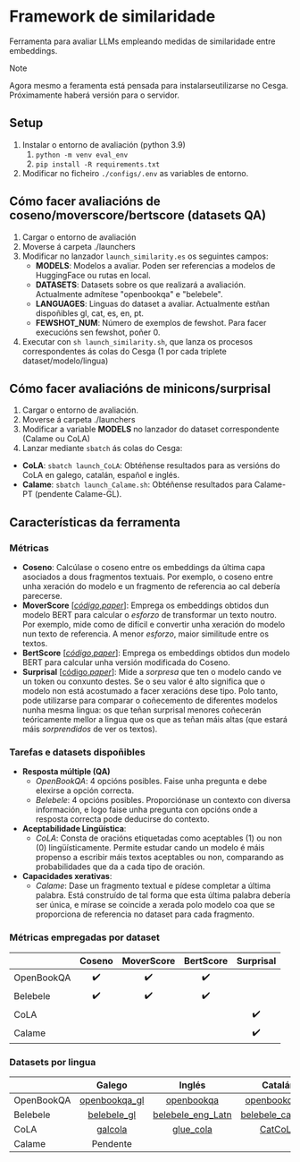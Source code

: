 # Framework de similaridade
Ferramenta para avaliar LLMs empleando medidas de similaridade entre embeddings.

> [!NOTE]  
> Agora mesmo a feramenta está pensada para instalarseutilizarse no Cesga. Próximamente haberá versión para o servidor.

## Setup

1.  Instalar o entorno de avaliación (python 3.9)
    1.  ```python -m venv eval_env```
    2.  ```pip install -R requirements.txt```
2.  Modificar no ficheiro ```./configs/.env``` as variables de entorno.

## Cómo facer avaliacións de coseno/moverscore/bertscore (datasets QA)

1.  Cargar o entorno de avaliación
2.  Moverse á carpeta ./launchers
3.  Modificar no lanzador ```launch_similarity.es``` os seguintes campos:
    -    **MODELS**: Modelos a avaliar. Poden ser referencias a modelos de HuggingFace ou rutas en local.
    -    **DATASETS**: Datasets sobre os que realizará a avaliación. Actualmente admítese "openbookqa" e "belebele".
    -   **LANGUAGES**: Linguas do dataset a avaliar. Actualmente estñan dispoñibles gl, cat, es, en, pt.
    -    **FEWSHOT_NUM**: Número de exemplos de fewshot. Para facer execucións sen fewshot, poñer 0.
4.  Executar con ```sh launch_similarity.sh```, que lanza os procesos correspondentes ás colas do Cesga (1 por cada triplete dataset/modelo/lingua)

## Cómo facer avaliacións de minicons/surprisal

1.  Cargar o entorno de avaliación.
2.  Moverse á carpeta ./launchers
3.  Modificar a variable **MODELS** no lanzador do dataset correspondente (Calame ou CoLA)
4.  Lanzar mediante ```sbatch``` ás colas do Cesga:
   -    **CoLA**: ```sbatch launch_CoLA```: Obtéñense resultados para as versións do CoLA en galego, catalán, español e inglés.
   -    **Calame**: ```sbatch launch_Calame.sh```: Obtéñense resultados para Calame-PT (pendente Calame-GL).

## Características da ferramenta

### Métricas

- **Coseno**: Calcúlase o coseno entre os embeddings da última capa asociados a dous fragmentos textuais. Por exemplo, o coseno entre unha xeración do modelo e un fragmento de referencia ao cal debería parecerse.
- **MoverScore** \[[*código*](https://github.com/AIPHES/emnlp19-moverscore),[*paper*](https://arxiv.org/pdf/1909.02622)\]: Emprega os embeddings obtidos dun modelo BERT para calcular o *esforzo* de transformar un texto noutro. Por exemplo, mide como de difícil e convertir unha xeración do modelo nun texto de referencia. A menor *esforzo*, maior similitude entre os textos.
- **BertScore** \[[*código*](https://github.com/Tiiiger/bert_score),[*paper*](https://arxiv.org/pdf/1904.09675)\]: Emprega os embeddings obtidos dun modelo BERT para calcular unha versión modificada do Coseno.
- **Surprisal** \[[código](https://github.com/kanishkamisra/minicons),[*paper*](https://arxiv.org/pdf/2203.13112)\]: Mide a *sorpresa* que ten o modelo cando ve un token ou conxunto destes. Se o seu valor é alto significa que o modelo non está acostumado a facer xeracións dese tipo. Polo tanto, pode utilizarse para comparar o coñecemento de diferentes modelos nunha mesma lingua: os que teñan surprisal menores coñecerán teóricamente mellor a lingua que os que as teñan máis altas (que estará máis *sorprendidos* de ver os textos).

### Tarefas e datasets dispoñibles
- **Resposta múltiple (QA)**
  - *OpenBookQA*: 4 opcións posibles. Faise unha pregunta e debe elexirse a opción correcta.
  - *Belebele*: 4 opcións posibles. Proporciónase un contexto con diversa información, e logo faise unha pregunta con opcións onde a resposta correcta pode deducirse do contexto.
- **Aceptabilidade Lingüística**:   
  - *CoLA*: Consta de oracións etiquetadas como aceptables (1) ou non (0) lingüísticamente. Permite estudar cando un modelo é máis propenso a escribir máis textos aceptables ou non, comparando as probabilidades que da a cada tipo de oración.
- **Capacidades xerativas**:
  - *Calame*: Dase un fragmento textual e pídese completar a última palabra. Está construído de tal forma que esta última palabra debería ser única, e mírase se coincide a xerada polo modelo coa que se proporciona de referencia no dataset para cada fragmento.

### Métricas empregadas por dataset

|            |       Coseno       |     MoverScore     |      BertScore     |      Surprisal     |
|------------|:------------------:|:------------------:|:------------------:|:------------------:|
| OpenBookQA | :heavy_check_mark: | :heavy_check_mark: | :heavy_check_mark: |                    |
|  Belebele  | :heavy_check_mark: | :heavy_check_mark: | :heavy_check_mark: |                    |
|   CoLA     |                    |                    |                    | :heavy_check_mark: |
|   Calame   |                    |                    |                    | :heavy_check_mark: |

### Datasets por lingua

|            |                                   Galego                                   |                                         Inglés                                         |                                         Catalán                                        |                                         Español                                        | Portugués                                                                              |
|------------|:--------------------------------------------------------------------------:|:--------------------------------------------------------------------------------------:|:--------------------------------------------------------------------------------------:|:--------------------------------------------------------------------------------------:|----------------------------------------------------------------------------------------|
| OpenBookQA | [openbookqa_gl](https://huggingface.co/datasets/proxectonos/openbookqa_gl) | [openbookqa](https://huggingface.co/datasets/cnut1648/openbookqa_retrieved_by_colbert) | [openbookqa_ca](https://huggingface.co/datasets/projecte-aina/openbookqa_ca)           | [openbookqa_es](https://huggingface.co/datasets/BSC-LT/openbookqa-es)                  | Pendente                                                                               |
| Belebele   | [belebele_gl](https://huggingface.co/datasets/proxectonos/belebele_gl)     | [belebele_eng_Latn](https://huggingface.co/datasets/facebook/belebele/viewer/eng_Latn) | [belebele_cat_Latn](https://huggingface.co/datasets/facebook/belebele/viewer/cat_Latn) | [belebele_spa_Latn](https://huggingface.co/datasets/facebook/belebele/viewer/spa_Latn) | [belebele_por_Latn](https://huggingface.co/datasets/facebook/belebele/viewer/por_Latn) |
| CoLA       | [galcola](https://huggingface.co/datasets/proxectonos/galcola)             | [glue_cola](https://huggingface.co/datasets/nyu-mll/glue/viewer/cola)                  | [CatCoLA](https://huggingface.co/datasets/nbel/CatCoLA)                                | [EsCoLA](https://huggingface.co/datasets/nbel/EsCoLA)                                  |                                                                                        |
| Calame     |                                  Pendente                                  |                                                                                        |                                                                                        |                                                                                        | [calame-pt](https://huggingface.co/datasets/NOVA-vision-language/calame-pt)            |

